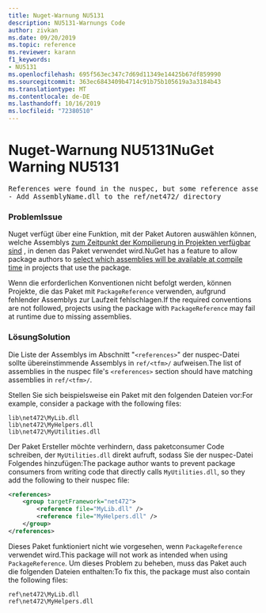 ```yaml
---
title: Nuget-Warnung NU5131
description: NU5131-Warnungs Code
author: zivkan
ms.date: 09/20/2019
ms.topic: reference
ms.reviewer: karann
f1_keywords:
- NU5131
ms.openlocfilehash: 695f563ec347c7d69d11349e14425b67df859990
ms.sourcegitcommit: 363ec6843409b4714c91b75b105619a3a3184b43
ms.translationtype: MT
ms.contentlocale: de-DE
ms.lasthandoff: 10/16/2019
ms.locfileid: "72380510"
---
```

# <a name="nuget-warning-nu5131"></a><span data-ttu-id="2a034-103">Nuget-Warnung NU5131</span><span class="sxs-lookup"><span data-stu-id="2a034-103">NuGet Warning NU5131</span></span>

<pre>References were found in the nuspec, but some reference assemblies were not found in both the nuspec and ref folder. Add the following reference assemblies:
- Add AssemblyName.dll to the ref/net472/ directory</pre>

### <a name="issue"></a><span data-ttu-id="2a034-104">Problem</span><span class="sxs-lookup"><span data-stu-id="2a034-104">Issue</span></span>

<span data-ttu-id="2a034-105">Nuget verfügt über eine Funktion, mit der Paket Autoren auswählen können, welche Assemblys [zum Zeitpunkt der Kompilierung in Projekten verfügbar sind](https://docs.microsoft.com/en-gb/nuget/create-packages/select-assemblies-referenced-by-projects) , in denen das Paket verwendet wird.</span><span class="sxs-lookup"><span data-stu-id="2a034-105">NuGet has a feature to allow package authors to [select which assemblies will be available at compile time](https://docs.microsoft.com/en-gb/nuget/create-packages/select-assemblies-referenced-by-projects) in projects that use the package.</span></span>

<span data-ttu-id="2a034-106">Wenn die erforderlichen Konventionen nicht befolgt werden, können Projekte, die das Paket mit `PackageReference` verwenden, aufgrund fehlender Assemblys zur Laufzeit fehlschlagen.</span><span class="sxs-lookup"><span data-stu-id="2a034-106">If the required conventions are not followed, projects using the package with `PackageReference` may fail at runtime due to missing assemblies.</span></span>

### <a name="solution"></a><span data-ttu-id="2a034-107">Lösung</span><span class="sxs-lookup"><span data-stu-id="2a034-107">Solution</span></span>

<span data-ttu-id="2a034-108">Die Liste der Assemblys im Abschnitt "`<references>`" der nuspec-Datei sollte übereinstimmende Assemblys in `ref/<tfm>/` aufweisen.</span><span class="sxs-lookup"><span data-stu-id="2a034-108">The list of assemblies in the nuspec file's `<references>` section should have matching assemblies in `ref/<tfm>/`.</span></span>

<span data-ttu-id="2a034-109">Stellen Sie sich beispielsweise ein Paket mit den folgenden Dateien vor:</span><span class="sxs-lookup"><span data-stu-id="2a034-109">For example, consider a package with the following files:</span></span>

```text
lib\net472\MyLib.dll
lib\net472\MyHelpers.dll
lib\net472\MyUtilities.dll
```

<span data-ttu-id="2a034-110">Der Paket Ersteller möchte verhindern, dass paketconsumer Code schreiben, der `MyUtilities.dll` direkt aufruft, sodass Sie der nuspec-Datei Folgendes hinzufügen:</span><span class="sxs-lookup"><span data-stu-id="2a034-110">The package author wants to prevent package consumers from writing code that directly calls `MyUtilities.dll`, so they add the following to their nuspec file:</span></span>

```xml
<references>
    <group targetFramework="net472">
        <reference file="MyLib.dll" />
        <reference file="MyHelpers.dll" />
    </group>
</references>
```

<span data-ttu-id="2a034-111">Dieses Paket funktioniert nicht wie vorgesehen, wenn `PackageReference` verwendet wird.</span><span class="sxs-lookup"><span data-stu-id="2a034-111">This package will not work as intended when using `PackageReference`.</span></span> <span data-ttu-id="2a034-112">Um dieses Problem zu beheben, muss das Paket auch die folgenden Dateien enthalten:</span><span class="sxs-lookup"><span data-stu-id="2a034-112">To fix this, the package must also contain the following files:</span></span>

```text
ref\net472\MyLib.dll
ref\net472\MyHelpers.dll
```
